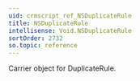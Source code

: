 ```yaml
---
uid: crmscript_ref_NSDuplicateRule
title: NSDuplicateRule
intellisense: Void.NSDuplicateRule
sortOrder: 2732
so.topic: reference
---
```


Carrier object for DuplicateRule.
